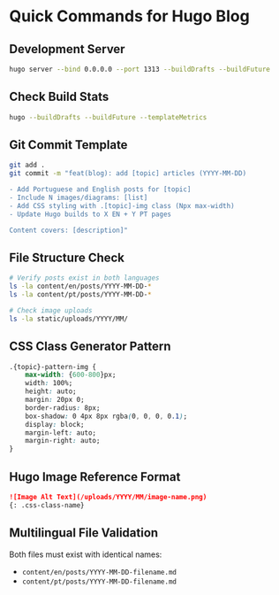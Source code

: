 # Quick Commands for Hugo Blog

## Development Server

```bash
hugo server --bind 0.0.0.0 --port 1313 --buildDrafts --buildFuture
```

## Check Build Stats

```bash
hugo --buildDrafts --buildFuture --templateMetrics
```

## Git Commit Template

```bash
git add .
git commit -m "feat(blog): add [topic] articles (YYYY-MM-DD)

- Add Portuguese and English posts for [topic]
- Include N images/diagrams: [list]
- Add CSS styling with .[topic]-img class (Npx max-width)
- Update Hugo builds to X EN + Y PT pages

Content covers: [description]"
```

## File Structure Check

```bash
# Verify posts exist in both languages
ls -la content/en/posts/YYYY-MM-DD-*
ls -la content/pt/posts/YYYY-MM-DD-*

# Check image uploads
ls -la static/uploads/YYYY/MM/
```

## CSS Class Generator Pattern

```css
.{topic}-pattern-img {
    max-width: {600-800}px;
    width: 100%;
    height: auto;
    margin: 20px 0;
    border-radius: 8px;
    box-shadow: 0 4px 8px rgba(0, 0, 0, 0.1);
    display: block;
    margin-left: auto;
    margin-right: auto;
}
```

## Hugo Image Reference Format

```markdown
![Image Alt Text](/uploads/YYYY/MM/image-name.png)
{: .css-class-name}
```

## Multilingual File Validation

Both files must exist with identical names:

- `content/en/posts/YYYY-MM-DD-filename.md`
- `content/pt/posts/YYYY-MM-DD-filename.md`

